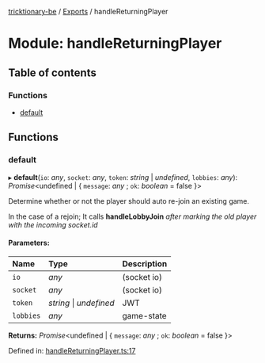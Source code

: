[tricktionary-be](../README.md) / [Exports](../modules.md) / handleReturningPlayer

# Module: handleReturningPlayer

## Table of contents

### Functions

- [default](handlereturningplayer.md#default)

## Functions

### default

▸ **default**(`io`: *any*, `socket`: *any*, `token`: *string* \| *undefined*, `lobbies`: *any*): *Promise*<undefined \| { `message`: *any* ; `ok`: *boolean* = false }\>

Determine whether or not the player should auto re-join an existing game.

In the case of a rejoin; It calls **handleLobbyJoin**
_after marking the old player with the incoming socket.id_

#### Parameters:

Name | Type | Description |
:------ | :------ | :------ |
`io` | *any* | (socket io)   |
`socket` | *any* | (socket io)   |
`token` | *string* \| *undefined* | JWT   |
`lobbies` | *any* | game-state    |

**Returns:** *Promise*<undefined \| { `message`: *any* ; `ok`: *boolean* = false }\>

Defined in: [handleReturningPlayer.ts:17](https://github.com/story-squad/tricktionary-be/blob/96eb6db/src/sockets/handleReturningPlayer.ts#L17)
